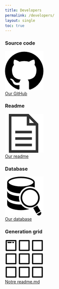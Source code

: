 ```yaml
---
title: Developers
permalink: /developers/
layout: single
toc: true
---
```


### Source code
<img src="../assets/images/logo-github.png" alt="GitHub Logo "><br>
<a href="https://github.com/InteraactionGroup/AugCom">Our GitHub</a>

### Readme
<img src="../assets/images/file-text.png" alt="File logo"><br>
<a href="https://github.com/InteraactionGroup/AugCom/blob/master/README.md">Our readme</a>

### Database
<img src="../assets/images/database.png" alt="database"><br>
<a href="https://github.com/InteraactionGroup/AugCom/blob/master/DATABASE(EN).md">Our database</a>

### Generation grid
<img src="../assets/images/logo-grille.png" alt="grid logo"><br>
<a href="https://github.com/InteraactionGroup/AugCom/blob/master/GENERATEGRID(EN).md">Notre readme.md</a>

